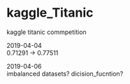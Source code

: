 # kaggle_Titanic
kaggle titanic commpetition

2019-04-04<br>
0.71291 -> 0.77511

2019-04-06<br>
imbalanced datasets? dicision_fucntion?
